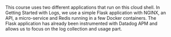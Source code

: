 <p></p><p>
This course uses two different applications that run on this cloud shell. In Getting Started with Logs, we use a simple Flask application with NGINX, an API, a micro-service and Redis running in a few Docker containers. The Flask application has already been instrumented with Datadog APM and allows us to focus on the log collection and usage part.</p>